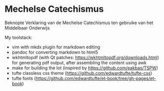 # Mechelse Catechismus
Beknopte Verklaring van de Mechelse Catechismus ten gebruike van het Middelbaar Onderwijs

My toolstack:

- vim with mkdx plugin for markdown editing
- pandoc for converting markdown to html5
- wkhtmltopdf (with Qt patches: https://wkhtmltopdf.org/downloads.html) for generating pdf output, after assembling the content using awk
- make for building the lot (inspired by https://github.com/eakbas/TSPW)
- tufte classless css theme (https://github.com/edwardtufte/tufte-css) 
- tufte fonts (https://github.com/edwardtufte/et-book/tree/gh-pages/et-book)
